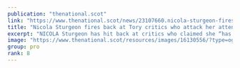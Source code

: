 ```yaml
---
publication: "thenational.scot"
link: "https://www.thenational.scot/news/23107660.nicola-sturgeon-fires-back-tory-critics-attack-cop27-trip/"
title: "Nicola Sturgeon fires back at Tory critics who attack her attendance at COP27"
excerpt: "NICOLA Sturgeon has hit back at critics who claimed she “has no real reason to go” to the COP27 climate summit in Egypt."
image: "https://www.thenational.scot/resources/images/16130556/?type=og-image"
group: pro
rank: 8
---
```

